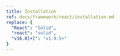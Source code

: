 ```yaml
---
title: Installation
ref: docs/framework/react/installation.md
replace: {
  "React": "Solid",
  "react": "solid",
  "v16.8[+]": "v1.9.5+"
}
---
```

